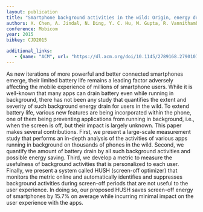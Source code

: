 ```yaml
---
layout: publication
title: "Smartphone background activities in the wild: Origin, energy drain, and optimization"
authors: X. Chen, A. Jindal, N. Ding, Y. C. Hu, M. Gupta, R. Vannithamby
conference: Mobicom
year: 2015
bibkey: CJD2015

additional_links:
   - {name: "ACM", url: "https://dl.acm.org/doi/10.1145/2789168.2790107"}
---
```

As new iterations of more powerful and better connected smartphones emerge, their limited battery life remains a leading factor adversely affecting the mobile experience of millions of smartphone users. While it is well-known that many apps can drain battery even while running in background, there has not been any study that quantifies the extent and severity of such background energy drain for users in the wild. To extend battery life, various new features are being incorporated within the phone, one of them being preventing applications from running in background, i.e., when the screen is off, but their impact is largely unknown. This paper makes several contributions. First, we present a large-scale measurement study that performs an in-depth analysis of the activities of various apps running in background on thousands of phones in the wild. Second, we quantify the amount of battery drain by all such background activities and possible energy saving. Third, we develop a metric to measure the usefulness of background activities that is personalized to each user. Finally, we present a system called HUSH (screen-off optimizer) that monitors the metric online and automatically identifies and suppresses background activities during screen-off periods that are not useful to the user experience. In doing so, our proposed HUSH saves screen-off energy of smartphones by 15.7% on average while incurring minimal impact on the user experience with the apps.

